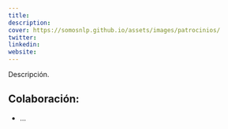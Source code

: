 ```yaml
---
title:
description:
cover: https://somosnlp.github.io/assets/images/patrocinios/
twitter: 
linkedin:
website: 
---
```


Descripción.

## Colaboración:
- ...
